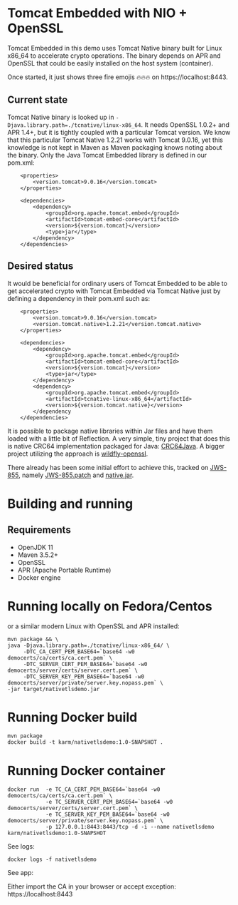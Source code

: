 # Tomcat Embedded with NIO + OpenSSL

Tomcat Embedded in this demo uses Tomcat Native binary built for Linux x86_64 to
accelerate crypto operations. The binary depends on APR and OpenSSL that could be
easily installed on the host system (container).

Once started, it just shows three fire emojis 🔥🔥🔥 on https://localhost:8443.

## Current state

Tomcat Native binary is looked up in ```-Djava.library.path=./tcnative/linux-x86_64```. It needs OpenSSL 1.0.2+
and APR 1.4+, but it is tightly coupled with a particular Tomcat version. We know that this particular Tomcat Native 1.2.21
works with Tomcat 9.0.16, yet this knowledge is not kept in Maven as Maven packaging knows noting about the binary.
Only the Java Tomcat Embedded library is defined in our pom.xml:

```
    <properties>
        <version.tomcat>9.0.16</version.tomcat>
    </properties>

    <dependencies>
        <dependency>
            <groupId>org.apache.tomcat.embed</groupId>
            <artifactId>tomcat-embed-core</artifactId>
            <version>${version.tomcat}</version>
            <type>jar</type>
        </dependency>
    </dependencies>
```

## Desired status

It would be beneficial for ordinary users of Tomcat Embedded to be able to get accelerated crypto with Tomcat Embedded
via Tomcat Native just by defining a dependency in their pom.xml such as:

```
    <properties>
        <version.tomcat>9.0.16</version.tomcat>
        <version.tomcat.native>1.2.21</version.tomcat.native>
    </properties>

    <dependencies>
        <dependency>
            <groupId>org.apache.tomcat.embed</groupId>
            <artifactId>tomcat-embed-core</artifactId>
            <version>${version.tomcat}</version>
            <type>jar</type>
        </dependency>
        <dependency>
            <groupId>org.apache.tomcat.embed</groupId>
            <artifactId>tcnative-linux-x86_64</artifactId>
            <version>${version.tomcat.native}</version>
        </dependency
    </dependencies>
```

It is possible to package native libraries within Jar files and have them loaded with a little bit of Reflection.
A very simple, tiny project that does this is native CRC64 implementation packaged for Java: [CRC64Java](https://github.com/Karm/CRC64Java).
A bigger project utilizing the approach is [wildfly-openssl](https://github.com/wildfly/wildfly-openssl).


There already has been some initial effort to achieve this, tracked on [JWS-855](https://issues.jboss.org/browse/JWS-855), namely [JWS-855.patch](https://issues.jboss.org/secure/attachment/12438145/JWS-855.patch) and [native.jar](https://issues.jboss.org/secure/attachment/12438146/native.jar).


# Building and running

## Requirements

 * OpenJDK 11
 * Maven 3.5.2+
 * OpenSSL
 * APR (Apache Portable Runtime)
 * Docker engine

# Running locally on Fedora/Centos
or a similar modern Linux with OpenSSL and APR installed:

```
mvn package && \
java -Djava.library.path=./tcnative/linux-x86_64/ \
     -DTC_CA_CERT_PEM_BASE64=`base64 -w0 democerts/ca/certs/ca.cert.pem` \
     -DTC_SERVER_CERT_PEM_BASE64=`base64 -w0 democerts/server/certs/server.cert.pem` \
     -DTC_SERVER_KEY_PEM_BASE64=`base64 -w0 democerts/server/private/server.key.nopass.pem` \
-jar target/nativetlsdemo.jar
```

# Running Docker build

```
mvn package
docker build -t karm/nativetlsdemo:1.0-SNAPSHOT .
```

# Running Docker container

```
docker run  -e TC_CA_CERT_PEM_BASE64=`base64 -w0 democerts/ca/certs/ca.cert.pem` \
            -e TC_SERVER_CERT_PEM_BASE64=`base64 -w0 democerts/server/certs/server.cert.pem` \
            -e TC_SERVER_KEY_PEM_BASE64=`base64 -w0 democerts/server/private/server.key.nopass.pem` \
            -p 127.0.0.1:8443:8443/tcp -d -i --name nativetlsdemo karm/nativetlsdemo:1.0-SNAPSHOT
```

See logs:

```
docker logs -f nativetlsdemo
```

See app:

Either import the CA in your browser or accept exception: https://localhost:8443
